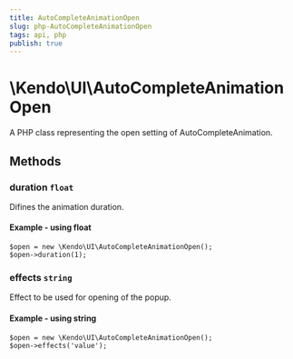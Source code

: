 ```yaml
---
title: AutoCompleteAnimationOpen
slug: php-AutoCompleteAnimationOpen
tags: api, php
publish: true
---
```


# \Kendo\UI\AutoCompleteAnimationOpen

A PHP class representing the open setting of AutoCompleteAnimation.


## Methods

### duration `float`

Difines the animation duration.


#### Example - using float
    $open = new \Kendo\UI\AutoCompleteAnimationOpen();
    $open->duration(1);

### effects `string`

Effect to be used for opening of the popup.


#### Example - using string
    $open = new \Kendo\UI\AutoCompleteAnimationOpen();
    $open->effects('value');

